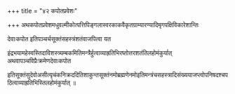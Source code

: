 +++
title = "४२ कपोतप्रवेशः"

+++
अथकपोतप्रवेशमधुवल्मीकोत्पत्तिपिङ्गलास्वरकाकवैकृतग्राम्यारण्यादिमृगपक्षिविकारेशान्तिः

देवाःकपोत इतिपञ्चर्चसूक्तंसहस्त्रंशतंवाजपित्वा यत

इंद्रभयामहेस्वस्तिदाविशस्त्र्यम्बकमितिमन्त्रैर्हुत्वाव्याह्रतिभिरष्तोत्तरशतंतिलहोमंकुर्यात् अथवापञ्चविप्रैःक्रमेणदेवाःकपोत

इतिसूक्तंसुदेवोअसीत्यृचंकनिक्रददितिशाकुन्तसूक्तंनमोब्रह्मणेनमोइतिमन्त्रंचसहस्त्रादिसंख्ययाजप्त्वोपनिषदश्चपठित्वाव्याह्रतिभिस्तिलहोमंकुर्यात् ॥
